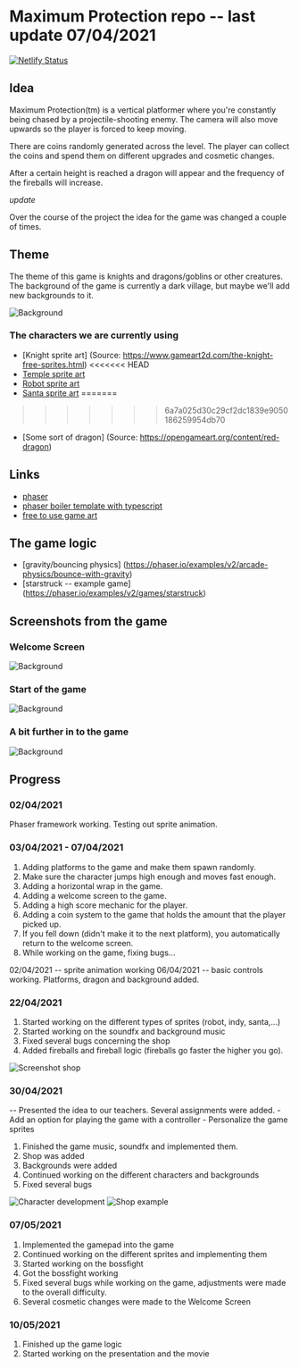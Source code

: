 # Maximum Protection repo -- last update 07/04/2021

[![Netlify Status](https://api.netlify.com/api/v1/badges/8486038c-f5b4-4a59-a27e-847d8d754f5b/deploy-status)](https://app.netlify.com/sites/maximum-protection/deploys)

## Idea

Maximum Protection(tm) is a vertical platformer where you're constantly being chased by a projectile-shooting enemy. The camera will also move upwards so the player is forced to keep moving.

There are coins randomly generated across the level. The player can collect the coins and spend them on different upgrades and cosmetic changes.

After a certain height is reached a dragon will appear and the frequency of the fireballs will increase.

*update*

Over the course of the project the idea for the game was changed a couple of times.

## Theme

The theme of this game is knights and dragons/goblins or other creatures. The background of the game is currently a dark village, but maybe we'll add new backgrounds to it.

![Background](./ScreenshotsForReadMe/BackgroundScreenshot.png)

### The characters we are currently using

- [Knight sprite art] (Source: https://www.gameart2d.com/the-knight-free-sprites.html)
<<<<<<< HEAD
- [Temple sprite art](https://www.gameart2d.com/temple-run---free-sprites.html)
- [Robot sprite art](https://www.gameart2d.com/the-robot---free-sprites.html)
- [Santa sprite art](https://www.gameart2d.com/santa-claus-free-sprites.html)
=======
>>>>>>> 6a7a025d30c29cf2dc1839e9050186259954db70
- [Some sort of dragon] (Source: https://opengameart.org/content/red-dragon)

## Links

- [phaser](https://phaser.io/)
- [phaser boiler template with typescript](https://github.com/photonstorm/phaser3-typescript-project-template)
- [free to use game art](https://www.gameartguppy.com/)

## The game logic

- [gravity/bouncing physics] (https://phaser.io/examples/v2/arcade-physics/bounce-with-gravity)
- [starstruck -- example game] (https://phaser.io/examples/v2/games/starstruck)

## Screenshots from the game

### Welcome Screen

![Background](./ScreenshotsForReadMe/Welcomescreen.png)

### Start of the game

![Background](./ScreenshotsForReadMe/BeginGame.png)

### A bit further in to the game

![Background](./ScreenshotsForReadMe/FurtherInToGame.png)

## Progress

### 02/04/2021

Phaser framework working. Testing out sprite animation.

### 03/04/2021 - 07/04/2021

1. Adding platforms to the game and make them spawn randomly.
2. Make sure the character jumps high enough and moves fast enough.
3. Adding a horizontal wrap in the game.
4. Adding a welcome screen to the game.
5. Adding a high score mechanic for the player.
6. Adding a coin system to the game that holds the amount that the player picked up.
7. If you fell down (didn't make it to the next platform), you automatically return to the welcome screen.
8. While working on the game, fixing bugs...

02/04/2021 -- sprite animation working
06/04/2021 -- basic controls working. Platforms, dragon and background added.

### 22/04/2021

1. Started working on the different types of sprites (robot, indy, santa,...)
2. Started working on the soundfx and background music
3. Fixed several bugs concerning the shop
4. Added fireballs and fireball logic (fireballs go faster the higher you go).

![Screenshot shop](./ScreenshotsForReadMe/sillescrn.PNG)

### 30/04/2021

-- Presented the idea to our teachers. Several assignments were added.
    - Add an option for playing the game with a controller
    - Personalize the game sprites

1. Finished the game music, soundfx and implemented them.
2. Shop was added
3. Backgrounds were added
4. Continued working on the different characters and backgrounds
5. Fixed several bugs

![Character development](./ScreenshotsForReadMe/pietscrn.PNG)
![Shop example](./ScreenshotsForReadMe/frankyscrn.PNG)

### 07/05/2021

1. Implemented the gamepad into the game
2. Continued working on the different sprites and implementing them
3. Started working on the bossfight
4. Got the bossfight working
5. Fixed several bugs while working on the game, adjustments were made to the overall difficulty.
6. Several cosmetic changes were made to the Welcome Screen

### 10/05/2021

1. Finished up the game logic
2. Started working on the presentation and the movie
